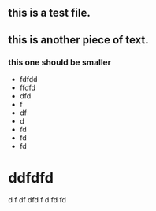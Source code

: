 ## this is a test file.
## this is another piece of text.
### this one should be smaller

* fdfdd
* ffdfd
* dfd
* f
* df
* d
* fd
* fd
* fd
# ddfdfd
d
f
df
dfd
f
d
fd
fd
